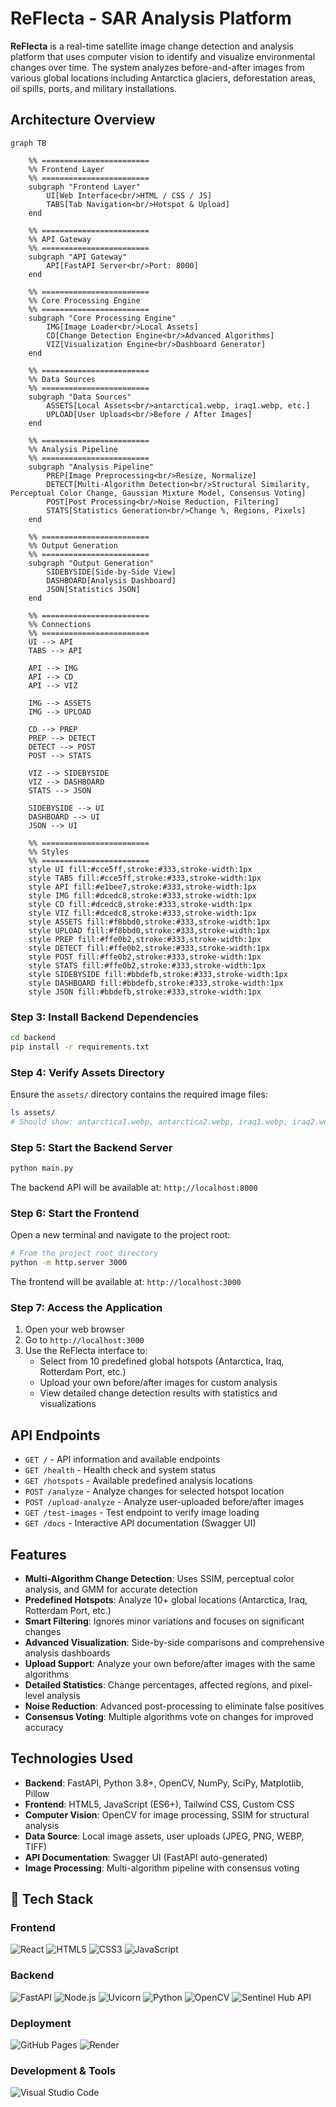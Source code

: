 # ReFlecta - SAR Analysis Platform

**ReFlecta** is a real-time satellite image change detection and analysis platform that uses computer vision to identify and visualize environmental changes over time. The system analyzes before-and-after images from various global locations including Antarctica glaciers, deforestation areas, oil spills, ports, and military installations.

## Architecture Overview


```mermaid
graph TB

    %% ========================
    %% Frontend Layer
    %% ========================
    subgraph "Frontend Layer"
        UI[Web Interface<br/>HTML / CSS / JS]
        TABS[Tab Navigation<br/>Hotspot & Upload]
    end

    %% ========================
    %% API Gateway
    %% ========================
    subgraph "API Gateway"
        API[FastAPI Server<br/>Port: 8000]
    end

    %% ========================
    %% Core Processing Engine
    %% ========================
    subgraph "Core Processing Engine"
        IMG[Image Loader<br/>Local Assets]
        CD[Change Detection Engine<br/>Advanced Algorithms]
        VIZ[Visualization Engine<br/>Dashboard Generator]
    end

    %% ========================
    %% Data Sources
    %% ========================
    subgraph "Data Sources"
        ASSETS[Local Assets<br/>antarctica1.webp, iraq1.webp, etc.]
        UPLOAD[User Uploads<br/>Before / After Images]
    end

    %% ========================
    %% Analysis Pipeline
    %% ========================
    subgraph "Analysis Pipeline"
        PREP[Image Preprocessing<br/>Resize, Normalize]
        DETECT[Multi-Algorithm Detection<br/>Structural Similarity, Perceptual Color Change, Gaussian Mixture Model, Consensus Voting]
        POST[Post Processing<br/>Noise Reduction, Filtering]
        STATS[Statistics Generation<br/>Change %, Regions, Pixels]
    end

    %% ========================
    %% Output Generation
    %% ========================
    subgraph "Output Generation"
        SIDEBYSIDE[Side-by-Side View]
        DASHBOARD[Analysis Dashboard]
        JSON[Statistics JSON]
    end

    %% ========================
    %% Connections
    %% ========================
    UI --> API
    TABS --> API

    API --> IMG
    API --> CD
    API --> VIZ

    IMG --> ASSETS
    IMG --> UPLOAD

    CD --> PREP
    PREP --> DETECT
    DETECT --> POST
    POST --> STATS

    VIZ --> SIDEBYSIDE
    VIZ --> DASHBOARD
    STATS --> JSON

    SIDEBYSIDE --> UI
    DASHBOARD --> UI
    JSON --> UI

    %% ========================
    %% Styles
    %% ========================
    style UI fill:#cce5ff,stroke:#333,stroke-width:1px
    style TABS fill:#cce5ff,stroke:#333,stroke-width:1px
    style API fill:#e1bee7,stroke:#333,stroke-width:1px
    style IMG fill:#dcedc8,stroke:#333,stroke-width:1px
    style CD fill:#dcedc8,stroke:#333,stroke-width:1px
    style VIZ fill:#dcedc8,stroke:#333,stroke-width:1px
    style ASSETS fill:#f8bbd0,stroke:#333,stroke-width:1px
    style UPLOAD fill:#f8bbd0,stroke:#333,stroke-width:1px
    style PREP fill:#ffe0b2,stroke:#333,stroke-width:1px
    style DETECT fill:#ffe0b2,stroke:#333,stroke-width:1px
    style POST fill:#ffe0b2,stroke:#333,stroke-width:1px
    style STATS fill:#ffe0b2,stroke:#333,stroke-width:1px
    style SIDEBYSIDE fill:#bbdefb,stroke:#333,stroke-width:1px
    style DASHBOARD fill:#bbdefb,stroke:#333,stroke-width:1px
    style JSON fill:#bbdefb,stroke:#333,stroke-width:1px
```


### Step 3: Install Backend Dependencies
```bash
cd backend
pip install -r requirements.txt
```

### Step 4: Verify Assets Directory
Ensure the `assets/` directory contains the required image files:
```bash
ls assets/
# Should show: antarctica1.webp, antarctica2.webp, iraq1.webp, iraq2.webp, etc.
```

### Step 5: Start the Backend Server
```bash
python main.py
```
The backend API will be available at: `http://localhost:8000`

### Step 6: Start the Frontend
Open a new terminal and navigate to the project root:
```bash
# From the project root directory
python -m http.server 3000
```
The frontend will be available at: `http://localhost:3000`

### Step 7: Access the Application
1. Open your web browser
2. Go to `http://localhost:3000`
3. Use the ReFlecta interface to:
   - Select from 10 predefined global hotspots (Antarctica, Iraq, Rotterdam Port, etc.)
   - Upload your own before/after images for custom analysis
   - View detailed change detection results with statistics and visualizations

## API Endpoints
- `GET /` - API information and available endpoints
- `GET /health` - Health check and system status
- `GET /hotspots` - Available predefined analysis locations
- `POST /analyze` - Analyze changes for selected hotspot location
- `POST /upload-analyze` - Analyze user-uploaded before/after images
- `GET /test-images` - Test endpoint to verify image loading
- `GET /docs` - Interactive API documentation (Swagger UI)

## Features
- **Multi-Algorithm Change Detection**: Uses SSIM, perceptual color analysis, and GMM for accurate detection
- **Predefined Hotspots**: Analyze 10+ global locations (Antarctica, Iraq, Rotterdam Port, etc.)
- **Smart Filtering**: Ignores minor variations and focuses on significant changes
- **Advanced Visualization**: Side-by-side comparisons and comprehensive analysis dashboards
- **Upload Support**: Analyze your own before/after images with the same algorithms
- **Detailed Statistics**: Change percentages, affected regions, and pixel-level analysis
- **Noise Reduction**: Advanced post-processing to eliminate false positives
- **Consensus Voting**: Multiple algorithms vote on changes for improved accuracy

## Technologies Used
- **Backend**: FastAPI, Python 3.8+, OpenCV, NumPy, SciPy, Matplotlib, Pillow
- **Frontend**: HTML5, JavaScript (ES6+), Tailwind CSS, Custom CSS
- **Computer Vision**: OpenCV for image processing, SSIM for structural analysis
- **Data Source**: Local image assets, user uploads (JPEG, PNG, WEBP, TIFF)
- **API Documentation**: Swagger UI (FastAPI auto-generated)
- **Image Processing**: Multi-algorithm pipeline with consensus voting



## 🧠 Tech Stack

### Frontend
![React](https://img.shields.io/badge/React-20232A?style=for-the-badge&logo=react&logoColor=61DAFB)
![HTML5](https://img.shields.io/badge/HTML5-E34F26?style=for-the-badge&logo=html5&logoColor=white)
![CSS3](https://img.shields.io/badge/CSS3-1572B6?style=for-the-badge&logo=css3&logoColor=white)
![JavaScript](https://img.shields.io/badge/JavaScript-323330?style=for-the-badge&logo=javascript&logoColor=F7DF1E)

### Backend
![FastAPI](https://img.shields.io/badge/FastAPI-009688?style=for-the-badge&logo=fastapi&logoColor=white)
![Node.js](https://img.shields.io/badge/Node.js-43853D?style=for-the-badge&logo=node.js&logoColor=white)
![Uvicorn](https://img.shields.io/badge/Uvicorn-4B8BBE?style=for-the-badge&logo=python&logoColor=white)
![Python](https://img.shields.io/badge/Python-3776AB?style=for-the-badge&logo=python&logoColor=white)
![OpenCV](https://img.shields.io/badge/OpenCV-5C3EE8?style=for-the-badge&logo=opencv&logoColor=white)
![Sentinel Hub API](https://img.shields.io/badge/Sentinel_Hub_API-2C5BB4?style=for-the-badge&logo=esa&logoColor=white)

### Deployment
![GitHub Pages](https://img.shields.io/badge/GitHub_Pages-181717?style=for-the-badge&logo=github&logoColor=white)
![Render](https://img.shields.io/badge/Render-46E3B7?style=for-the-badge&logo=render&logoColor=white)

### Development & Tools
![Visual Studio Code](https://img.shields.io/badge/VS%20Code-0078D4?style=for-the-badge&logo=visual%20studio%20code&logoColor=white)
